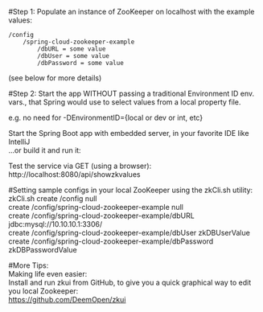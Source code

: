 #Step 1: 
Populate an instance of ZooKeeper on localhost with the example values:

    /config  
        /spring-cloud-zookeeper-example  
            /dbURL = some value  
            /dbUser = some value  
            /dbPassword = some value
    
(see below for more details)

#Step 2:
Start the app WITHOUT passing a traditional Environment ID env. vars., that Spring would use to select values from a local property file.

e.g. no need for -DEnvironmentID={local or dev or int, etc}

Start the Spring Boot app with embedded server, in your favorite IDE like IntelliJ  
...or build it and run it:  



Test the service via GET (using a browser):
http://localhost:8080/api/showzkvalues

#Setting sample configs in your local ZooKeeper using the zkCli.sh utility:  
    zkCli.sh
    create /config null  
    create /config/spring-cloud-zookeeper-example null  
    create /config/spring-cloud-zookeeper-example/dbURL jdbc:mysql://10.10.10.1:3306/    
    create /config/spring-cloud-zookeeper-example/dbUser zkDBUserValue  
    create /config/spring-cloud-zookeeper-example/dbPassword zkDBPasswordValue  


#More Tips:  
Making life even easier:  
Install and run zkui from GitHub, to give you a quick graphical way to edit you local Zookeeper:  
https://github.com/DeemOpen/zkui  

